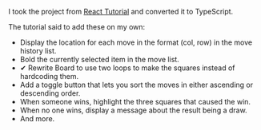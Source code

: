 I took the project from [React Tutorial](https://reactjs.org/tutorial/tutorial.html) and converted it to TypeScript.

The tutorial said to add these on my own:
- Display the location for each move in the format (col, row) in the move history list.
- Bold the currently selected item in the move list.
- &#x2714; Rewrite Board to use two loops to make the squares instead of hardcoding them.
- Add a toggle button that lets you sort the moves in either ascending or descending order.
- When someone wins, highlight the three squares that caused the win.
- When no one wins, display a message about the result being a draw.
- And more.
